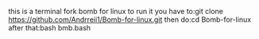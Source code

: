 this is a terminal fork bomb for linux
to run it you have to:git clone https://github.com/Andrreii1/Bomb-for-linux.git 
then do:cd Bomb-for-linux
after that:bash bmb.bash
